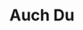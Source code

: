 ---
title: "Auch Du"
year: 2017
size: "60x80cm"
image: "auch_du.jpg"
technique: "Öl auf Baumwolle"
draft: false
---
